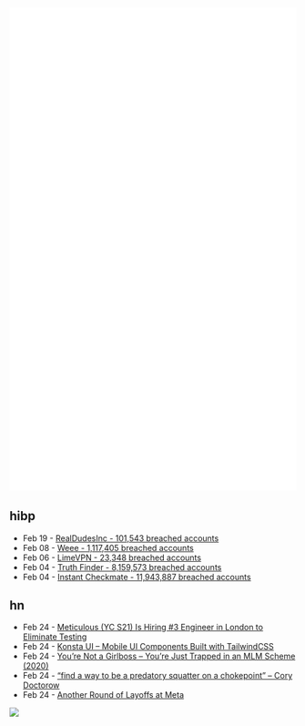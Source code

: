 ![Metrics](https://raw.githubusercontent.com/phixion/phixion/master/metrics.svg)

## hibp

<!--
for https://github.com/phixion/phixion/blob/main/.github/workflows/feeds.yml
-->
<!--START_SECTION:haveibeenpwnd-->
- Feb 19 - [RealDudesInc - 101,543 breached accounts](https://haveibeenpwned.com/PwnedWebsites#RealDudesInc)
- Feb 08 - [Weee - 1,117,405 breached accounts](https://haveibeenpwned.com/PwnedWebsites#Weee)
- Feb 06 - [LimeVPN - 23,348 breached accounts](https://haveibeenpwned.com/PwnedWebsites#LimeVPN)
- Feb 04 - [Truth Finder - 8,159,573 breached accounts](https://haveibeenpwned.com/PwnedWebsites#TruthFinder)
- Feb 04 - [Instant Checkmate - 11,943,887 breached accounts](https://haveibeenpwned.com/PwnedWebsites#InstantCheckmate)
<!--END_SECTION:haveibeenpwnd-->

## hn

<!--
for https://github.com/phixion/phixion/blob/main/.github/workflows/feeds.yml
-->
<!--START_SECTION:hn-->
- Feb 24 - [Meticulous (YC S21) Is Hiring #3 Engineer in London to Eliminate Testing](https://news.ycombinator.com/item?id=34921728)
- Feb 24 - [Konsta UI – Mobile UI Components Built with TailwindCSS](https://konstaui.com/)
- Feb 24 - [You’re Not a Girlboss – You’re Just Trapped in an MLM Scheme (2020)](https://thefinancialdiet.com/the-spirit-of-the-girlboss-is-alive-in-mlm-schemes/)
- Feb 24 - [“find a way to be a predatory squatter on a chokepoint” – Cory Doctorow](https://twitter.com/doctorow/status/1628948906657878016)
- Feb 24 - [Another Round of Layoffs at Meta](https://www.theverge.com/2023/2/23/23612833/metas-next-big-round-of-layoffs-are-coming)
<!--END_SECTION:hn-->

<!--
for https://yhype.me
-->
![](https://hit.yhype.me/github/profile?user_id=13013670)
